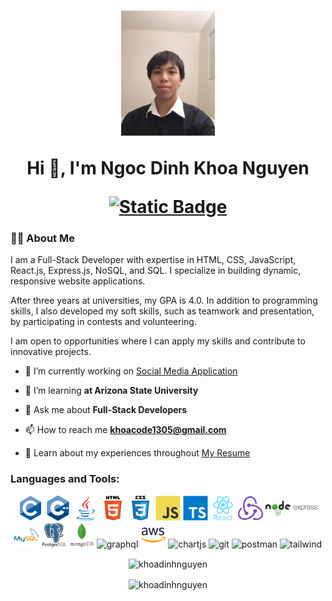 <h1 align="center">
  <img src="./myPhoto.jpg" width="150px" height="200px" border-radius="20px" alt="my photo">
  <p>Hi 👋, I'm Ngoc Dinh Khoa Nguyen</p>
  <a href="https://www.linkedin.com/in/khoanguyenb203702b5/" target="_blank" rel="noreferrer">
    <img alt="Static Badge" src="https://img.shields.io/badge/LinkedIn-0072B1?style=for-the-badge">
  </a>
</h1>

<h3>🧑‍💻 About Me </h3>

<p>I am a Full-Stack Developer with expertise in HTML, CSS, JavaScript, React.js, Express.js, NoSQL, and SQL. I specialize in building dynamic, responsive website applications.</p>

<p>After three years at universities, my GPA is 4.0. In addition to programming skills, I also developed my soft skills, such as teamwork and presentation, by participating in contests and volunteering.</p>

<p>I am open to opportunities where I can apply my skills and contribute to innovative projects.</p>

- 🔭 I’m currently working on [Social Media Application](https://github.com/KhoaDinhNguyen/messenger)

- 🌱 I’m learning **at Arizona State University**

- 💬 Ask me about **Full-Stack Developers**

- 📫 How to reach me **khoacode1305@gmail.com**

- 📄 Learn about my experiences throughout [My Resume](https://drive.google.com/file/d/1ATc8ffDaachQaujMR-AEIr-MLqSmUOXT/view?usp=sharing)

<h3 align="left">Languages and Tools:</h3>
<p align="center">
  <img src="https://raw.githubusercontent.com/devicons/devicon/master/icons/c/c-original.svg" alt="c" width="40" height="40" title="C"/>
  <img src="https://raw.githubusercontent.com/devicons/devicon/master/icons/cplusplus/cplusplus-original.svg" alt="cplusplus" width="40" height="40" title="Cpp"/>
  <img src="https://raw.githubusercontent.com/devicons/devicon/master/icons/java/java-original.svg" alt="java" width="40" height="40" title="Java"/>
  <img src="https://raw.githubusercontent.com/devicons/devicon/master/icons/html5/html5-original-wordmark.svg" alt="html5" width="40" height="40" title="HTML"/> 
  <img src="https://raw.githubusercontent.com/devicons/devicon/master/icons/css3/css3-original-wordmark.svg" alt="css3" width="40" height="40" title="CSS"/>
  <img src="https://raw.githubusercontent.com/devicons/devicon/master/icons/javascript/javascript-original.svg" alt="javascript" width="40" height="40" title="JavaScript"/>
  <img src="https://raw.githubusercontent.com/devicons/devicon/master/icons/typescript/typescript-original.svg" alt="typescript" width="40" height="40" title="TypeScript"/> 
  <img src="https://raw.githubusercontent.com/devicons/devicon/master/icons/react/react-original-wordmark.svg" alt="react" width="40" height="40" title="React"/> 
  <img src="https://raw.githubusercontent.com/devicons/devicon/master/icons/redux/redux-original.svg" alt="redux" width="40" height="40" title="Redux"/>
  <img src="https://raw.githubusercontent.com/devicons/devicon/master/icons/nodejs/nodejs-original-wordmark.svg" alt="nodejs" width="40" height="40" title="Node.js" /> 
  <img src="https://raw.githubusercontent.com/devicons/devicon/master/icons/express/express-original-wordmark.svg" alt="express" width="40" height="40" title="Express.js"/>
  <img src="https://raw.githubusercontent.com/devicons/devicon/master/icons/mysql/mysql-original-wordmark.svg" alt="mysql" width="40" height="40" title="MySQL"/>
  <img src="https://raw.githubusercontent.com/devicons/devicon/master/icons/postgresql/postgresql-original-wordmark.svg" alt="postgresql" width="40" height="40" title="PostgreSQL"/>
  <img src="https://raw.githubusercontent.com/devicons/devicon/master/icons/mongodb/mongodb-original-wordmark.svg" alt="mongodb" width="40" height="40" title="MongoDB"/>
  <img src="https://www.vectorlogo.zone/logos/graphql/graphql-icon.svg" alt="graphql" width="40" height="40" title="GraphQL"/>
  <img src="https://raw.githubusercontent.com/devicons/devicon/master/icons/amazonwebservices/amazonwebservices-original-wordmark.svg" alt="aws" width="40" height="40" title="AmazonWeb"/>
  <img src="https://www.chartjs.org/media/logo-title.svg" alt="chartjs" width="40" height="40" title="Chart.js"/>
  <img src="https://www.vectorlogo.zone/logos/git-scm/git-scm-icon.svg" alt="git" width="40" height="40" title="Git"/>
  <img src="https://www.vectorlogo.zone/logos/getpostman/getpostman-icon.svg" alt="postman" width="40" height="40" title="Postman"/>
  <img src="https://www.vectorlogo.zone/logos/tailwindcss/tailwindcss-icon.svg" alt="tailwind" width="40" height="40" title="Tailwind"/>

</p>
<p align="center"><img align="center" src="https://github-readme-stats.vercel.app/api/top-langs?username=khoadinhnguyen&show_icons=true&locale=en&layout=compact" alt="khoadinhnguyen" /></p>

<p align="center"><img align="center" src="https://github-readme-streak-stats.herokuapp.com/?user=khoadinhnguyen&" alt="khoadinhnguyen" /></p>
